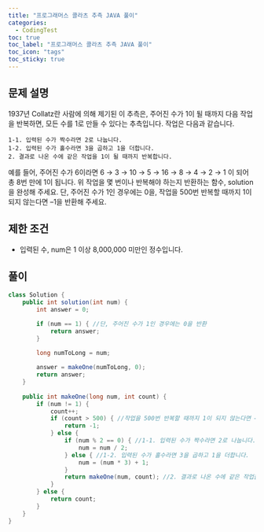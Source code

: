 ```yaml
---
title: "프로그래머스 콜라츠 추측 JAVA 풀이"
categories:
  - CodingTest
toc: true
toc_label: "프로그래머스 콜라츠 추측 JAVA 풀이"
toc_icon: "tags"
toc_sticky: true
---
```

## 문제 설명
1937년 Collatz란 사람에 의해 제기된 이 추측은, 주어진 수가 1이 될 때까지 다음 작업을 반복하면, 모든 수를 1로 만들 수 있다는 추측입니다. 작업은 다음과 같습니다.
```
1-1. 입력된 수가 짝수라면 2로 나눕니다. 
1-2. 입력된 수가 홀수라면 3을 곱하고 1을 더합니다. 
2. 결과로 나온 수에 같은 작업을 1이 될 때까지 반복합니다. 
```
예를 들어, 주어진 수가 6이라면 6 → 3 → 10 → 5 → 16 → 8 → 4 → 2 → 1 이 되어 총 8번 만에 1이 됩니다. 위 작업을 몇 번이나 반복해야 하는지 반환하는 함수, solution을 완성해 주세요. 단, 주어진 수가 1인 경우에는 0을, 작업을 500번 반복할 때까지 1이 되지 않는다면 –1을 반환해 주세요.

## 제한 조건
- 입력된 수, num은 1 이상 8,000,000 미만인 정수입니다.

## 풀이
```java
class Solution {
    public int solution(int num) {
        int answer = 0;

        if (num == 1) { //단, 주어진 수가 1인 경우에는 0을 반환
            return answer;
        }
        
        long numToLong = num;

        answer = makeOne(numToLong, 0);
        return answer;
    }
    
    public int makeOne(long num, int count) {
        if (num != 1) {
            count++;
            if (count > 500) { //작업을 500번 반복할 때까지 1이 되지 않는다면 –1을 반환해 주세요.
                return -1;
            } else {
                if (num % 2 == 0) { //1-1. 입력된 수가 짝수라면 2로 나눕니다.
                    num = num / 2;
                } else { //1-2. 입력된 수가 홀수라면 3을 곱하고 1을 더합니다.
                    num = (num * 3) + 1;
                }
                return makeOne(num, count); //2. 결과로 나온 수에 같은 작업을 1이 될 때까지 반복합니다.
            }
        } else {
            return count;
        }
    }
}
```
